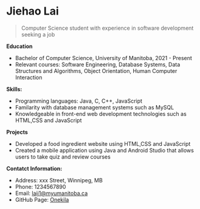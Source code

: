 # Jiehao Lai

> Computer Science student with experience in software development seeking a job

**Education**

- Bachelor of Computer Science, University of Manitoba, 2021 - Present
- Relevant courses: Software Engineering, Database Systems, Data Structures and Algorithms, Object Orientation, Human Computer Interaction

**Skills:**

- Programming languages: Java, C, C++, JavaScript
- Familarity with database management systems such as MySQL 
- Knowledgeable in front-end web development technologies such as HTML,CSS and JavaScript

**Projects**
- Developed a food ingredient website using HTML,CSS and JavaScript
- Created a mobile application using Java and Android Studio that allows users to take quiz and review courses

**Contatct Information:**

- Address: xxx Street, Winnipeg, MB
- Phone: 1234567890
- Email: laij1@myumanitoba.ca
- GitHub Page: [Onekila](https://github.com/Onekila/Onekila.github.io)
